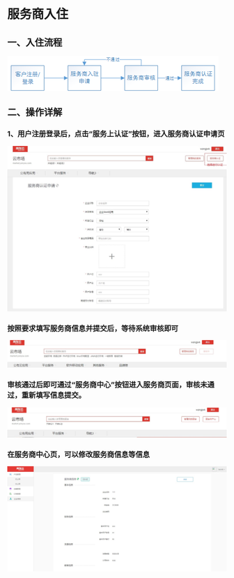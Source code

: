 # 服务商入住

## 一、入住流程

![](/articles/yycloud/4-/images/import.png)

## 二、操作详解

### 1、用户注册登录后，点击“服务上认证”按钮，进入服务商认证申请页

![](/articles/yycloud/4-/images/ruzhu1.jpg)

### 按照要求填写服务商信息并提交后，等待系统审核即可

![](/articles/yycloud/4-/images/ruzhu2.jpg)

### 审核通过后即可通过“服务商中心”按钮进入服务商页面，审核未通过，重新填写信息提交。

![](/articles/yycloud/4-/images/ruzhu3.jpg)

### 在服务商中心页，可以修改服务商信息等信息

![](/articles/yycloud/4-/images/ruzhu4.jpg)

